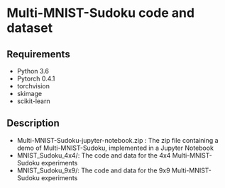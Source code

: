 # Multi-MNIST-Sudoku code and dataset

## Requirements

- Python 3.6
- Pytorch 0.4.1
- torchvision 
- skimage
- scikit-learn
 
## Description

- Multi-MNIST-Sudoku-jupyter-notebook.zip : The zip file containing a demo of Multi-MNIST-Sudoku, implemented in a Jupyter Notebook 
- MNIST_Sudoku_4x4/: The code and data for the 4x4 Multi-MNIST-Sudoku experiments 
- MNIST_Sudoku_9x9/: The code and data for the 9x9 Multi-MNIST-Sudoku experiments 

